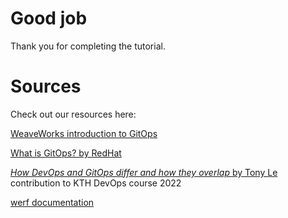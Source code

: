 # Good job

Thank you for completing the tutorial.

# Sources
Check out our resources here:

[WeaveWorks introduction to GitOps](https://www.weave.works/technologies/gitops/)

[What is GitOps? by RedHat](https://www.redhat.com/en/topics/devops/what-is-gitops)

[*How DevOps and GitOps differ and how they overlap* by Tony Le](https://github.com/Autonymic/devops-course/blob/4dfeb5571024504330c155cbfee293f163aa7f2d/contributions/essay/ttle/DevOps_Essay_Tony%20Le.pdf) contribution to KTH DevOps course 2022

[werf documentation](https://werf.io/documentation/v1.2/)